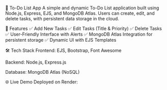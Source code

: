 📝 To-Do List App
A simple and dynamic To-Do List application built using Node.js, Express, EJS, and MongoDB Atlas.
Users can create, edit, and delete tasks, with persistent data storage in the cloud.

🚀 Features
✅ Add New Tasks
✅ Edit Tasks (Title & Priority)
✅ Delete Tasks
✅ User-Friendly Interface with Alerts
✅ MongoDB Atlas Integration for persistent storage
✅ Dynamic UI with EJS Templates

🛠️ Tech Stack
Frontend: EJS, Bootstrap, Font Awesome

Backend: Node.js, Express.js

Database: MongoDB Atlas (NoSQL)

🌐 Live Demo
Deployed on Render: 
